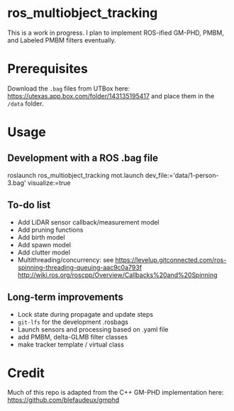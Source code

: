 # ros_multiobject_tracking
This is a work in progress. I plan to implement ROS-ified GM-PHD, PMBM, and Labeled PMBM filters eventually.

# Prerequisites
Download the `.bag` files from UTBox here: https://utexas.app.box.com/folder/143135195417
and place them in the `/data` folder.

# Usage
## Development with a ROS .bag file
roslaunch ros_multiobject_tracking mot.launch dev_file:='data/1-person-3.bag' visualize:=true

## To-do list
- Add LiDAR sensor callback/measurement model
- Add pruning functions
- Add birth model
- Add spawn model
- Add clutter model
- Multithreading/concurrency: see 
https://levelup.gitconnected.com/ros-spinning-threading-queuing-aac9c0a793f
http://wiki.ros.org/roscpp/Overview/Callbacks%20and%20Spinning



## Long-term improvements
- Lock state during propagate and update steps
- `git-lfs` for the development .rosbags
- Launch sensors and processing based on .yaml file
- add PMBM, delta-GLMB filter classes
- make tracker template / virtual class

# Credit
Much of this repo is adapted from the C++ GM-PHD implementation here: https://github.com/blefaudeux/gmphd